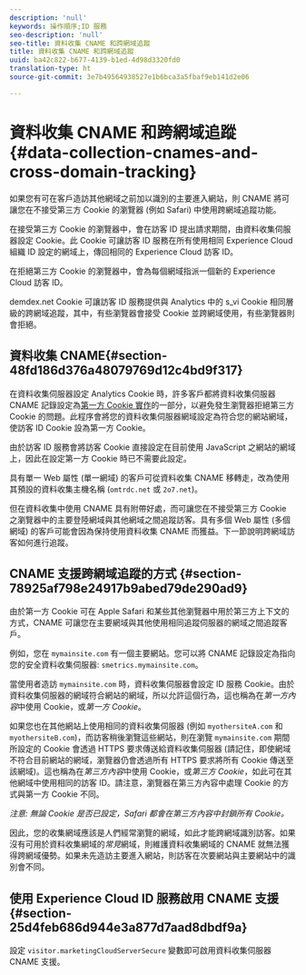 ```yaml
---
description: 'null'
keywords: 操作順序;ID 服務
seo-description: 'null'
seo-title: 資料收集 CNAME 和跨網域追蹤
title: 資料收集 CNAME 和跨網域追蹤
uuid: ba42c822-b677-4139-b1ed-4d98d3320fd0
translation-type: ht
source-git-commit: 3e7b49564938527e1b6bca3a5fbaf9eb141d2e06

---
```



# 資料收集 CNAME 和跨網域追蹤{#data-collection-cnames-and-cross-domain-tracking}

如果您有可在客戶造訪其他網域之前加以識別的主要進入網站，則 CNAME 將可讓您在不接受第三方 Cookie 的瀏覽器 (例如 Safari) 中使用跨網域追蹤功能。

在接受第三方 Cookie 的瀏覽器中，會在訪客 ID 提出請求期間，由資料收集伺服器設定 Cookie。此 Cookie 可讓訪客 ID 服務在所有使用相同 Experience Cloud 組織 ID 設定的網域上，傳回相同的 Experience Cloud 訪客 ID。

在拒絕第三方 Cookie 的瀏覽器中，會為每個網域指派一個新的 Experience Cloud 訪客 ID。

demdex.net Cookie 可讓訪客 ID 服務提供與 Analytics 中的 s_vi Cookie 相同層級的跨網域追蹤，其中，有些瀏覽器會接受 Cookie 並跨網域使用，有些瀏覽器則會拒絕。

## 資料收集 CNAME{#section-48fd186d376a48079769d12c4bd9f317}

在資料收集伺服器設定 Analytics Cookie 時，許多客戶都將資料收集伺服器 CNAME 記錄設定為[第一方 Cookie 實作](https://marketing.adobe.com/resources/help/zh_TW/whitepapers/first_party_cookies/)的一部分，以避免發生瀏覽器拒絕第三方 Cookie 的問題。此程序會將您的資料收集伺服器網域設定為符合您的網站網域，使訪客 ID Cookie 設為第一方 Cookie。

由於訪客 ID 服務會將訪客 Cookie 直接設定在目前使用 JavaScript 之網站的網域上，因此在設定第一方 Cookie 時已不需要此設定。

具有單一 Web 屬性 (單一網域) 的客戶可從資料收集 CNAME 移轉走，改為使用其預設的資料收集主機名稱 (`omtrdc.net` 或 `2o7.net`)。

但在資料收集中使用 CNAME 具有附帶好處，而可讓您在不接受第三方 Cookie 之瀏覽器中的主要登陸網域與其他網域之間追蹤訪客。具有多個 Web 屬性 (多個網域) 的客戶可能會因為保持使用資料收集 CNAME 而獲益。下一節說明跨網域訪客如何進行追蹤。

## CNAME 支援跨網域追蹤的方式 {#section-78925af798e24917b9abed79de290ad9}

由於第一方 Cookie 可在 Apple Safari 和某些其他瀏覽器中用於第三方上下文的方式，CNAME 可讓您在主要網域與其他使用相同追蹤伺服器的網域之間追蹤客戶。

例如，您在 `mymainsite.com` 有一個主要網站。您可以將 CNAME 記錄設定為指向您的安全資料收集伺服器: `smetrics.mymainsite.com`。

當使用者造訪 `mymainsite.com` 時，資料收集伺服器會設定 ID 服務 Cookie。由於資料收集伺服器的網域符合網站的網域，所以允許這個行為，這也稱為在*第一方內容*中使用 Cookie，或*第一方 Cookie*。

如果您也在其他網站上使用相同的資料收集伺服器 (例如 `myothersiteA.com` 和 `myothersiteB.com`)，而訪客稍後瀏覽這些網站，則在瀏覽 `mymainsite.com` 期間所設定的 Cookie 會透過 HTTPS 要求傳送給資料收集伺服器 (請記住，即使網域不符合目前網站的網域，瀏覽器仍會透過所有 HTTPS 要求將所有 Cookie 傳送至該網域)。這也稱為在*第三方內容*中使用 Cookie，或*第三方 Cookie*，如此可在其他網域中使用相同的訪客 ID。請注意，瀏覽器在第三方內容中處理 Cookie 的方式與第一方 Cookie 不同。

*注意: 無論 Cookie 是否已設定，Safari 都會在第三方內容中封鎖所有 Cookie。*

因此，您的收集網域應該是人們經常瀏覽的網域，如此才能跨網域識別訪客。如果沒有可用於資料收集網域的*常見*網域，則維護資料收集網域的 CNAME 就無法獲得跨網域優勢。如果未先造訪主要進入網站，則訪客在次要網站與主要網站中的識別會不同。

## 使用 Experience Cloud ID 服務啟用 CNAME 支援{#section-25d4feb686d944e3a877d7aad8dbdf9a}

設定 `visitor.marketingCloudServerSecure` 變數即可啟用資料收集伺服器 CNAME 支援。
